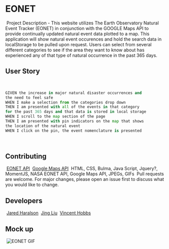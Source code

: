 # EONET
​
Project Description - This website utilizes The Earth Observatory Natural Event Tracker (EONET) in conjunction with the GOOGLE Maps API to provide continually updated natural event data plotted to a map. This application will show natural event occurences and hold the search data in localStorage to be pulled upon request. Users can select from several different categories to see if the area they want to know about has experienced any of that type of natural occurrence in the past 365 days.
​
## User Story
​
```python
GIVEN the increase in major natural disaster occurrences and
the need to feel safe
WHEN I make a selection from the categories drop down
THEN I am presented with all of the events in that category
for the past 365 days and that data is stored in local storage
WHEN I scroll to the map section of the page
THEN I am presented with pin indicators on the map that shows
the location of the natural event
WHEN I click on the pin, the event nomenclature is presented
```
​
## Contributing
​
[EONET API](https://eonet.gsfc.nasa.gov/)
​
[Google Maps API](https://developers.google.com/maps/documentation/javascript/overview)
​
HTML, CSS, Bulma, Java Script, Jquery?, MomentJS, NASA EONET API, Google Maps API, JPEGs, GIFs
​
Pull requests are welcome. For major changes, please open an issue first to discuss what you would like to change.
​
## Developers
​
[Jared Haralson](https://github.com/jhara0994)
​
[Jing Liu](https://github.com/jing-liu-778)
​
[Vincent Hobbs](https://github.com/icyhobbs?tab=repositories)
​
## Mock up
​
![EONET GIF](./assets/EONET.gif)
